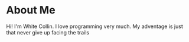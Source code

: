# About Me
Hi! I'm White Collin. I love programming very much.
My adventage is just that never give up facing the trails
